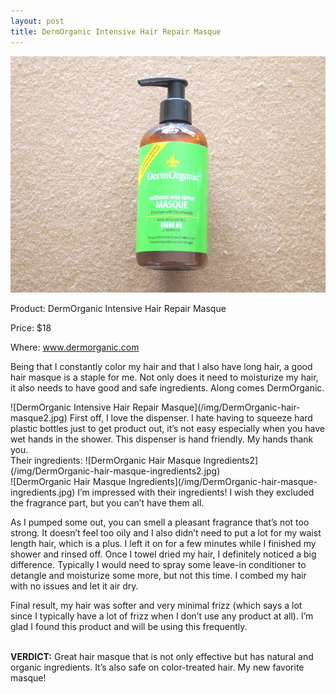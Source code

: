 ```yaml
---
layout: post
title: DermOrganic Intensive Hair Repair Masque
---
```


![DermOrganic Intensive Hair Repair Masque](/img/DermOrganic_Intensive_Hair_Repair_Masque_Fotor.jpg)
<p>Product: DermOrganic Intensive Hair Repair Masque</p>
<p>Price: $18</p>
<p>Where: <a href="http://www.drugstore.com">www.dermorganic.com</a></p>

<p>
Being that I constantly color my hair and that I also have long hair, a good hair masque is a staple for me. Not only does it need to moisturize my hair, it also needs to have good and safe ingredients. Along comes DermOrganic.
</p>
![DermOrganic Intensive Hair Repair Masque](/img/DermOrganic-hair-masque2.jpg)
First off, I love the dispenser. I hate having to squeeze hard plastic bottles just to get product out, it’s not easy especially when you have wet hands in the shower. This dispenser is hand friendly. My hands thank you.
<br>
Their ingredients:
![DermOrganic Hair Masque Ingredients2](/img/DermOrganic-hair-masque-ingredients2.jpg)
<br>
![DermOrganic Hair Masque Ingredients](/img/DermOrganic-hair-masque-ingredients.jpg)
I’m impressed with their ingredients! I wish they excluded the fragrance part, but you can’t have them all.
<p>
As I pumped some out, you can smell a pleasant fragrance that’s not too strong. It doesn’t feel too oily and I also didn’t need to put a lot for my waist length hair, which is a plus. I left it on for a few minutes while I finished my shower and rinsed off. Once I towel dried my hair, I definitely noticed a big difference. Typically I would need to spray some leave-in conditioner to detangle and moisturize some more, but not this time. I combed my hair with no issues and let it air dry. 
</p>

Final result, my hair was softer and very minimal frizz (which says a lot since I typically have a lot of frizz when I don’t use any product at all). I’m glad I found this product and will be using this frequently.

<br>
<b>VERDICT:</b> Great hair masque that is not only effective but has natural and organic ingredients. It’s also safe on color-treated hair. My new favorite masque!
